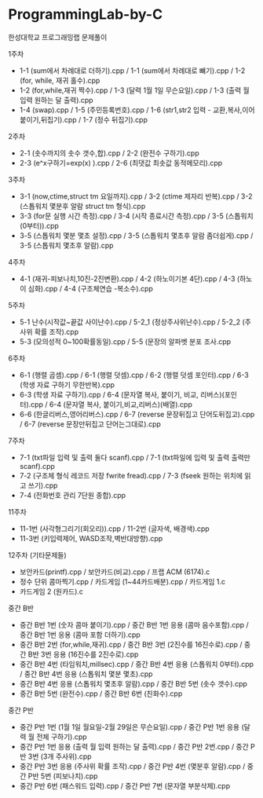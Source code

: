 # ProgrammingLab-by-C
한성대학교 프로그래밍랩 문제풀이

1주차
- 1-1 (sum에서 차례대로 더하기).cpp / 1-1 (sum에서 차례대로 뺴기).cpp / 1-2 (for, while, 재귀 홀수).cpp 
- 1-2 (for,while,재귀 짝수).cpp / 1-3 (달력 1월 1일 무슨요일).cpp / 1-3 (출력 월 입력 원하는 달 출력).cpp 
- 1-4 (swap).cpp / 1-5 (주민등록번호).cpp / 1-6 (str1,str2 입력 - 교환,복사,이어붙이기,뒤집기).cpp / 1-7 (정수 뒤집기).cpp

2주차
- 2-1 (솟수까지의 솟수 갯수,합).cpp / 2-2 (완전수 구하기).cpp
- 2-3 (e^x구하기=exp(x) ).cpp / 2-6 (최댓값 최솟값 동적메모리).cpp

3주차
- 3-1 (now,ctime,struct tm 요일까지).cpp / 3-2 (ctime 제자리 반복).cpp / 3-2 (스톱워치 몇분후 알람 struct tm 형식).cpp
- 3-3 (for문 실행 시간 측정).cpp / 3-4 (시작 종료시간 측정).cpp / 3-5 (스톱워치 (0부터)).cpp
- 3-5 (스톱워치 몇분 몇초 설정).cpp / 3-5 (스톱워치 몇초후 알람 좀더쉽게).cpp / 3-5 (스톱워치 몇초후 알람).cpp

4주차
- 4-1 (재귀-피보나치,10진-2진변환).cpp / 4-2 (하노이기본 4단).cpp / 4-3 (하노이 심화).cpp / 4-4 (구조체연습 -복소수).cpp

5주차
- 5-1 난수(시작값~끝값 사이난수).cpp / 5-2_1 (정상주사위난수).cpp / 5-2_2 (주사위 확률 조작).cpp 
- 5-3 (모의성적 0~100확률동일).cpp / 5-5 (문장의 알파벳 분포 조사.cpp

6주차
- 6-1 (행렬 곱셈).cpp / 6-1 (행렬 덧셈).cpp / 6-2 (행렬 덧셈 포인터).cpp / 6-3 (학생 자료 구하기 무한반복).cpp
- 6-3 (학생 자료 구하기).cpp / 6-4 (문자열 복사, 붙이기, 비교, 리버스)(포인터).cpp / 6-4 (문자열 복사, 붙이기,비교,리버스)(배열).cpp
- 6-6 (한글리버스,영어리버스).cpp / 6-7 (reverse 문장뒤집고 단어도뒤집고).cpp / 6-7 (reverse 문장만뒤집고 단어는그대로).cpp

7주차
- 7-1 (txt파일 입력 및 출력 둘다 scanf).cpp / 7-1 (txt파일에 입력 및 출력 출력만scanf).cpp 
- 7-2 (구조체 형식 레코드 저장 fwrite fread).cpp / 7-3 (fseek 원하는 위치에 읽고 쓰기).cpp
- 7-4 (전화번호 관리 7단원 종합).cpp

11주차
- 11-1번 (사각형그리기(회오리)).cpp / 11-2번 (글자색, 배경색).cpp
- 11-3번 (키입력제어, WASD조작,벽반대방향).cpp

12주차 (기타문제들)
- 보안카드(printf).cpp / 보안카드(비교).cpp / 프랩 ACM (6174).c 
- 정수 단위 콤마찍기.cpp / 카드게임 (1~44카드배분).cpp / 카드게임 1.c
- 카드게임 2 (원카드).c

중간 B반
- 중간 B반 1번 (숫자 콤마 붙이기).cpp / 중간 B반 1번 응용 (콤마 음수포함).cpp / 중간 B반 1번 응용 (콤마 포함 더하기).cpp
- 중간 B반 2번 (for,while,재귀).cpp / 중간 B반 3번 (2진수를 16진수로).cpp / 중간 B반 3번 응용 (16진수를 2진수로).cpp
- 중간 B반 4번 (타임워치,millsec).cpp / 중간 B반 4번 응용 (스톱워치 0부터).cpp / 중간 B반 4번 응용 (스톱워치 몇분 몇초).cpp
- 중간 B반 4번 응용 (스톱워치 몇초후 알람).cpp / 중간 B반 5번 (솟수 갯수).cpp 
- 중간 B반 5번 (완전수).cpp / 중간 B반 6번 (친화수).cpp

중간 P반
- 중간 P반 1번 (1월 1일 월요일-2월 29일은 무슨요일).cpp / 중간 P반 1번 응용 (달력 월 전체 구하기).cpp
- 중간 P반 1번 응용 (출력 월 입력 원하는 달 출력).cpp / 중간 P반 2번.cpp / 중간 P반 3번 (3개 주사위).cpp
- 중간 P반 3번 응용 (주사위 확률 조작).cpp / 중간 P반 4번 (몇분후 알람).cpp / 중간 P반 5번 (피보나치).cpp
- 중간 P반 6번 (패스워드 입력).cpp / 중간 P반 7번 (문자열 부분삭제).cpp
